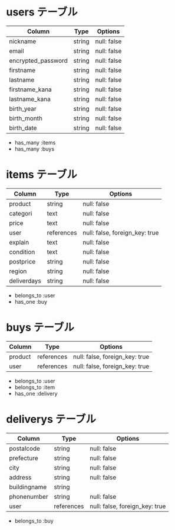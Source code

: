 # users テーブル

| Column             | Type   | Options     |
| ------------------ | ------ | ----------- |
| nickname           | string | null: false |
| email              | string | null: false |
| encrypted_password | string | null: false |
| firstname          | string | null: false |
| lastname           | string | null: false |
| firstname_kana     | string | null: false |
| lastname_kana      | string | null: false |
| birth_year         | string | null: false |
| birth_month        | string | null: false |
| birth_date         | string | null: false |

- has_many :items
- has_many :buys

# items テーブル

| Column             | Type       | Options     |
| ------------------ | ---------- | ----------- |
| product            | string     | null: false |
| categori           | text       | null: false |
| price              | text       | null: false |
| user               | references | null: false, foreign_key: true |
| explain            | text       | null: false |
| condition          | text       | null: false |
| postprice          | string     | null: false |
| region             | string     | null: false |
| deliverdays        | string     | null: false |

- belongs_to :user
- has_one :buy

# buys テーブル

| Column             | Type       | Options     |
| ------------------ | ---------- | ----------- |
| product            | references | null: false, foreign_key: true |
| user               | references | null: false, foreign_key: true |

- belongs_to :user
- belongs_to :item
- has_one :delivery

# deliverys テーブル

| Column             | Type       | Options     |
| ------------------ | ---------- | ----------- |
| postalcode         | string     | null: false |
| prefecture         | string     | null: false |
| city               | string     | null: false |
| address            | string     | null: false |
| buildingname       | string     |             |
| phonenumber        | string     | null: false |
| user               | references | null: false, foreign_key: true |

- belongs_to :buy